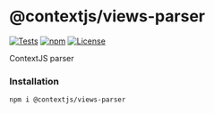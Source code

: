 # @contextjs/views-parser

[![Tests](https://github.com/contextjs/context/actions/workflows/tests.yaml/badge.svg?branch=main)](https://github.com/contextjs/context/actions/workflows/tests.yaml)
[![npm](https://badgen.net/npm/v/@contextjs/views-parser?cache=300)](https://www.npmjs.com/package/@contextjs/views-parser)
[![License](https://badgen.net/static/license/MIT)](https://github.com/contextjs/context/blob/main/LICENSE)

ContextJS parser

### Installation

```
npm i @contextjs/views-parser
```
